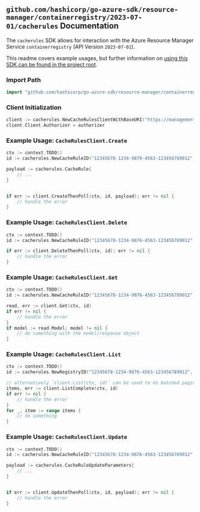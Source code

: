 
## `github.com/hashicorp/go-azure-sdk/resource-manager/containerregistry/2023-07-01/cacherules` Documentation

The `cacherules` SDK allows for interaction with the Azure Resource Manager Service `containerregistry` (API Version `2023-07-01`).

This readme covers example usages, but further information on [using this SDK can be found in the project root](https://github.com/hashicorp/go-azure-sdk/tree/main/docs).

### Import Path

```go
import "github.com/hashicorp/go-azure-sdk/resource-manager/containerregistry/2023-07-01/cacherules"
```


### Client Initialization

```go
client := cacherules.NewCacheRulesClientWithBaseURI("https://management.azure.com")
client.Client.Authorizer = authorizer
```


### Example Usage: `CacheRulesClient.Create`

```go
ctx := context.TODO()
id := cacherules.NewCacheRuleID("12345678-1234-9876-4563-123456789012", "example-resource-group", "registryValue", "cacheRuleValue")

payload := cacherules.CacheRule{
	// ...
}


if err := client.CreateThenPoll(ctx, id, payload); err != nil {
	// handle the error
}
```


### Example Usage: `CacheRulesClient.Delete`

```go
ctx := context.TODO()
id := cacherules.NewCacheRuleID("12345678-1234-9876-4563-123456789012", "example-resource-group", "registryValue", "cacheRuleValue")

if err := client.DeleteThenPoll(ctx, id); err != nil {
	// handle the error
}
```


### Example Usage: `CacheRulesClient.Get`

```go
ctx := context.TODO()
id := cacherules.NewCacheRuleID("12345678-1234-9876-4563-123456789012", "example-resource-group", "registryValue", "cacheRuleValue")

read, err := client.Get(ctx, id)
if err != nil {
	// handle the error
}
if model := read.Model; model != nil {
	// do something with the model/response object
}
```


### Example Usage: `CacheRulesClient.List`

```go
ctx := context.TODO()
id := cacherules.NewRegistryID("12345678-1234-9876-4563-123456789012", "example-resource-group", "registryValue")

// alternatively `client.List(ctx, id)` can be used to do batched pagination
items, err := client.ListComplete(ctx, id)
if err != nil {
	// handle the error
}
for _, item := range items {
	// do something
}
```


### Example Usage: `CacheRulesClient.Update`

```go
ctx := context.TODO()
id := cacherules.NewCacheRuleID("12345678-1234-9876-4563-123456789012", "example-resource-group", "registryValue", "cacheRuleValue")

payload := cacherules.CacheRuleUpdateParameters{
	// ...
}


if err := client.UpdateThenPoll(ctx, id, payload); err != nil {
	// handle the error
}
```
